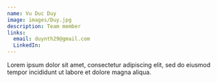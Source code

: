 ```yaml
---
name: Vu Duc Duy
image: images/Duy.jpg
description: Team member
links:
  email: duynth29@gmail.com
  LinkedIn: 
---
```


Lorem ipsum dolor sit amet, consectetur adipiscing elit, sed do eiusmod tempor incididunt ut labore et dolore magna aliqua.
